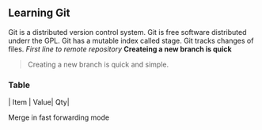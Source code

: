 ## Learning Git
Git is a distributed version control system.
Git is free software distributed underr the GPL.
Git has a mutable index called stage.
Git tracks changes of files.
*First line to remote repository*
**Createing a new branch is quick**
> Creating a new branch is quick and simple.
### Table
| Item | Value| Qty|

Merge in fast forwarding mode